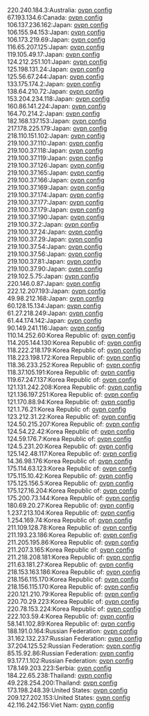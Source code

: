 220.240.184.3:Australia: [ovpn config](vpn/220_240_184_3.ovpn)  
67.193.134.6:Canada: [ovpn config](vpn/67_193_134_6.ovpn)  
106.137.236.162:Japan: [ovpn config](vpn/106_137_236_162.ovpn)  
106.155.94.153:Japan: [ovpn config](vpn/106_155_94_153.ovpn)  
106.173.219.69:Japan: [ovpn config](vpn/106_173_219_69.ovpn)  
116.65.207.125:Japan: [ovpn config](vpn/116_65_207_125.ovpn)  
119.105.49.17:Japan: [ovpn config](vpn/119_105_49_17.ovpn)  
124.212.251.101:Japan: [ovpn config](vpn/124_212_251_101.ovpn)  
125.198.131.24:Japan: [ovpn config](vpn/125_198_131_24.ovpn)  
125.56.67.244:Japan: [ovpn config](vpn/125_56_67_244.ovpn)  
133.175.174.2:Japan: [ovpn config](vpn/133_175_174_2.ovpn)  
138.64.210.72:Japan: [ovpn config](vpn/138_64_210_72.ovpn)  
153.204.234.118:Japan: [ovpn config](vpn/153_204_234_118.ovpn)  
160.86.141.224:Japan: [ovpn config](vpn/160_86_141_224.ovpn)  
164.70.214.2:Japan: [ovpn config](vpn/164_70_214_2.ovpn)  
182.168.137.153:Japan: [ovpn config](vpn/182_168_137_153.ovpn)  
217.178.225.179:Japan: [ovpn config](vpn/217_178_225_179.ovpn)  
218.110.151.102:Japan: [ovpn config](vpn/218_110_151_102.ovpn)  
219.100.37.110:Japan: [ovpn config](vpn/219_100_37_110.ovpn)  
219.100.37.118:Japan: [ovpn config](vpn/219_100_37_118.ovpn)  
219.100.37.119:Japan: [ovpn config](vpn/219_100_37_119.ovpn)  
219.100.37.126:Japan: [ovpn config](vpn/219_100_37_126.ovpn)  
219.100.37.165:Japan: [ovpn config](vpn/219_100_37_165.ovpn)  
219.100.37.166:Japan: [ovpn config](vpn/219_100_37_166.ovpn)  
219.100.37.169:Japan: [ovpn config](vpn/219_100_37_169.ovpn)  
219.100.37.174:Japan: [ovpn config](vpn/219_100_37_174.ovpn)  
219.100.37.177:Japan: [ovpn config](vpn/219_100_37_177.ovpn)  
219.100.37.179:Japan: [ovpn config](vpn/219_100_37_179.ovpn)  
219.100.37.190:Japan: [ovpn config](vpn/219_100_37_190.ovpn)  
219.100.37.2:Japan: [ovpn config](vpn/219_100_37_2.ovpn)  
219.100.37.24:Japan: [ovpn config](vpn/219_100_37_24.ovpn)  
219.100.37.29:Japan: [ovpn config](vpn/219_100_37_29.ovpn)  
219.100.37.54:Japan: [ovpn config](vpn/219_100_37_54.ovpn)  
219.100.37.56:Japan: [ovpn config](vpn/219_100_37_56.ovpn)  
219.100.37.81:Japan: [ovpn config](vpn/219_100_37_81.ovpn)  
219.100.37.90:Japan: [ovpn config](vpn/219_100_37_90.ovpn)  
219.102.5.75:Japan: [ovpn config](vpn/219_102_5_75.ovpn)  
220.146.0.87:Japan: [ovpn config](vpn/220_146_0_87.ovpn)  
222.12.207.193:Japan: [ovpn config](vpn/222_12_207_193.ovpn)  
49.98.212.168:Japan: [ovpn config](vpn/49_98_212_168.ovpn)  
60.128.15.134:Japan: [ovpn config](vpn/60_128_15_134.ovpn)  
61.27.218.249:Japan: [ovpn config](vpn/61_27_218_249.ovpn)  
61.44.174.142:Japan: [ovpn config](vpn/61_44_174_142.ovpn)  
90.149.241.116:Japan: [ovpn config](vpn/90_149_241_116.ovpn)  
110.14.252.60:Korea Republic of: [ovpn config](vpn/110_14_252_60.ovpn)  
114.205.144.130:Korea Republic of: [ovpn config](vpn/114_205_144_130.ovpn)  
118.222.218.179:Korea Republic of: [ovpn config](vpn/118_222_218_179.ovpn)  
118.223.198.172:Korea Republic of: [ovpn config](vpn/118_223_198_172.ovpn)  
118.36.233.252:Korea Republic of: [ovpn config](vpn/118_36_233_252.ovpn)  
118.37.105.191:Korea Republic of: [ovpn config](vpn/118_37_105_191.ovpn)  
119.67.247.137:Korea Republic of: [ovpn config](vpn/119_67_247_137.ovpn)  
121.131.242.208:Korea Republic of: [ovpn config](vpn/121_131_242_208.ovpn)  
121.136.197.251:Korea Republic of: [ovpn config](vpn/121_136_197_251.ovpn)  
121.170.88.94:Korea Republic of: [ovpn config](vpn/121_170_88_94.ovpn)  
121.1.76.21:Korea Republic of: [ovpn config](vpn/121_1_76_21.ovpn)  
123.212.31.22:Korea Republic of: [ovpn config](vpn/123_212_31_22.ovpn)  
124.50.215.207:Korea Republic of: [ovpn config](vpn/124_50_215_207.ovpn)  
124.54.22.42:Korea Republic of: [ovpn config](vpn/124_54_22_42.ovpn)  
124.59.176.7:Korea Republic of: [ovpn config](vpn/124_59_176_7.ovpn)  
124.5.231.20:Korea Republic of: [ovpn config](vpn/124_5_231_20.ovpn)  
125.142.48.117:Korea Republic of: [ovpn config](vpn/125_142_48_117.ovpn)  
14.36.98.176:Korea Republic of: [ovpn config](vpn/14_36_98_176.ovpn)  
175.114.63.123:Korea Republic of: [ovpn config](vpn/175_114_63_123.ovpn)  
175.115.10.42:Korea Republic of: [ovpn config](vpn/175_115_10_42.ovpn)  
175.125.156.5:Korea Republic of: [ovpn config](vpn/175_125_156_5.ovpn)  
175.127.16.204:Korea Republic of: [ovpn config](vpn/175_127_16_204.ovpn)  
175.200.73.144:Korea Republic of: [ovpn config](vpn/175_200_73_144.ovpn)  
180.69.20.27:Korea Republic of: [ovpn config](vpn/180_69_20_27.ovpn)  
1.237.213.104:Korea Republic of: [ovpn config](vpn/1_237_213_104.ovpn)  
1.254.169.74:Korea Republic of: [ovpn config](vpn/1_254_169_74.ovpn)  
211.109.128.78:Korea Republic of: [ovpn config](vpn/211_109_128_78.ovpn)  
211.193.23.186:Korea Republic of: [ovpn config](vpn/211_193_23_186.ovpn)  
211.205.195.86:Korea Republic of: [ovpn config](vpn/211_205_195_86.ovpn)  
211.207.3.165:Korea Republic of: [ovpn config](vpn/211_207_3_165.ovpn)  
211.218.208.181:Korea Republic of: [ovpn config](vpn/211_218_208_181.ovpn)  
211.63.181.27:Korea Republic of: [ovpn config](vpn/211_63_181_27.ovpn)  
218.153.163.186:Korea Republic of: [ovpn config](vpn/218_153_163_186.ovpn)  
218.156.115.170:Korea Republic of: [ovpn config](vpn/218_156_115_170.ovpn)  
218.156.115.170:Korea Republic of: [ovpn config](vpn/218_156_115_170.ovpn)  
220.121.210.79:Korea Republic of: [ovpn config](vpn/220_121_210_79.ovpn)  
220.70.29.223:Korea Republic of: [ovpn config](vpn/220_70_29_223.ovpn)  
220.78.153.224:Korea Republic of: [ovpn config](vpn/220_78_153_224.ovpn)  
222.103.59.4:Korea Republic of: [ovpn config](vpn/222_103_59_4.ovpn)  
58.141.102.89:Korea Republic of: [ovpn config](vpn/58_141_102_89.ovpn)  
188.191.0.164:Russian Federation: [ovpn config](vpn/188_191_0_164.ovpn)  
31.162.132.237:Russian Federation: [ovpn config](vpn/31_162_132_237.ovpn)  
37.204.125.52:Russian Federation: [ovpn config](vpn/37_204_125_52.ovpn)  
85.15.92.86:Russian Federation: [ovpn config](vpn/85_15_92_86.ovpn)  
93.177.1.102:Russian Federation: [ovpn config](vpn/93_177_1_102.ovpn)  
178.149.203.223:Serbia: [ovpn config](vpn/178_149_203_223.ovpn)  
184.22.65.238:Thailand: [ovpn config](vpn/184_22_65_238.ovpn)  
49.228.254.200:Thailand: [ovpn config](vpn/49_228_254_200.ovpn)  
173.198.248.39:United States: [ovpn config](vpn/173_198_248_39.ovpn)  
209.127.202.153:United States: [ovpn config](vpn/209_127_202_153.ovpn)  
42.116.242.156:Viet Nam: [ovpn config](vpn/42_116_242_156.ovpn)  
